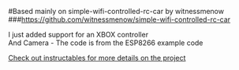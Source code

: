 #Based mainly on simple-wifi-controlled-rc-car by witnessmenow <br>
###https://github.com/witnessmenow/simple-wifi-controlled-rc-car<br>

I just added support for an XBOX controller<br>
And Camera - The code is from the ESP8266  example code <br>

[Check out instructables for more details on the project](https://www.instructables.com/id/Simple-WiFi-Controlled-RC-Car/)
